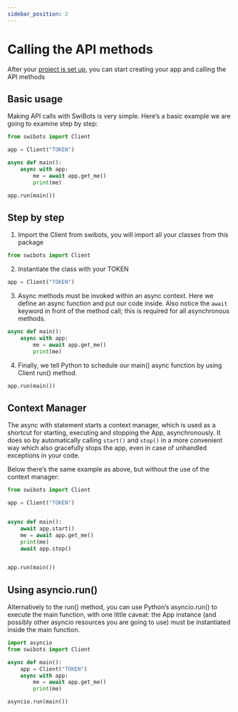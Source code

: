 ```yaml
---
sidebar_position: 2
---
```


# Calling the API methods

After your [project is set up](./project-setup), you can start creating your app
and calling the API methods

## Basic usage

Making API calls with SwiBots is very simple. Here’s a basic example we are going to examine step by step:

```python
from swibots import Client

app = Client("TOKEN")

async def main():
    async with app:
        me = await app.get_me()
        print(me)

app.run(main())
```

## Step by step

1. Import the Client from swibots, you will import all your classes from this package

```python
from swibots import Client
```

2. Instantiate the class with your TOKEN

```python
app = Client("TOKEN")
```

3. Async methods must be invoked within an async context. Here we define an async function and put our code inside. Also notice the `await` keyword in front of the method call; this is required for all asynchronous methods.

```python
async def main():
    async with app:
        me = await app.get_me()
        print(me)
```

4. Finally, we tell Python to schedule our main() async function by using Client run() method.

```python
app.run(main())
```


## Context Manager
The async with statement starts a context manager, which is used as a shortcut for starting, executing and stopping the App, asynchronously. It does so by automatically calling `start()` and `stop()` in a more convenient way which also gracefully stops the app, even in case of unhandled exceptions in your code.

Below there’s the same example as above, but without the use of the context manager:

```python
from swibots import Client

app = Client("TOKEN")


async def main():
    await app.start()
    me = await app.get_me()
    print(me)
    await app.stop()


app.run(main())
```

## Using asyncio.run()

Alternatively to the run() method, you can use Python’s asyncio.run() to execute the main function, with one little caveat: the App instance (and possibly other asyncio resources you are going to use) must be instantiated inside the main function.

```python
import asyncio
from swibots import Client

async def main():
    app = Client("TOKEN")
    async with app:
        me = await app.get_me()
        print(me)

asyncio.run(main())
```